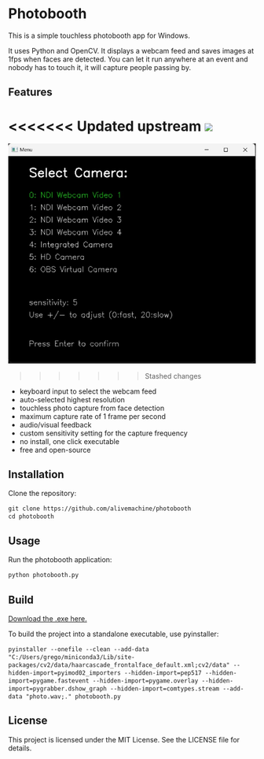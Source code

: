 # Photobooth

This is a simple touchless photobooth app for Windows. 

It uses Python and OpenCV. It displays a webcam feed and saves images at 1fps when faces are detected. You can let it run anywhere at an event and nobody has to touch it, it will capture people passing by.

## Features

<<<<<<< Updated upstream
![](./Screenshot%202024-07-15%20231906.png?raw=true)
=======
![](Screenshot%202024-07-15%20231906.jpg?raw=true)
>>>>>>> Stashed changes

- keyboard input to select the webcam feed
- auto-selected highest resolution 
- touchless photo capture from face detection
- maximum capture rate of 1 frame per second
- audio/visual feedback
- custom sensitivity setting for the capture frequency
- no install, one click executable
- free and open-source

## Installation

Clone the repository:
```
git clone https://github.com/alivemachine/photobooth
cd photobooth
```

## Usage

Run the photobooth application:
```sh
python photobooth.py
```

## Build

[Download the .exe here.](https://drive.google.com/file/d/1b2whv1LhDmlmkEVGTnO1spwc0Aavyu2q/view?usp=drive_link)

To build the project into a standalone executable, use pyinstaller:
```
pyinstaller --onefile --clean --add-data "C:/Users/grego/miniconda3/Lib/site-packages/cv2/data/haarcascade_frontalface_default.xml;cv2/data" --hidden-import=pyimod02_importers --hidden-import=pep517 --hidden-import=pygame.fastevent --hidden-import=pygame.overlay --hidden-import=pygrabber.dshow_graph --hidden-import=comtypes.stream --add-data "photo.wav;." photobooth.py
```



## License
This project is licensed under the MIT License. See the LICENSE file for details.

```
